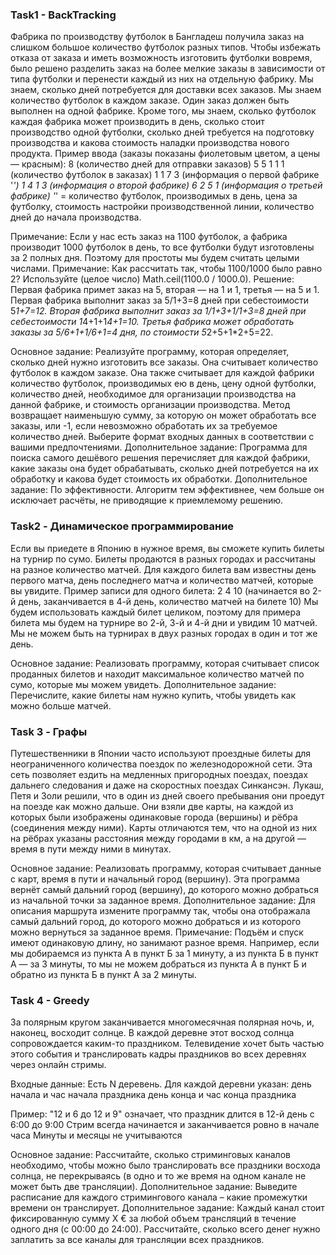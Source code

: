 <h3>Task1 - BackTracking</h3>

Фабрика по производству футболок в Бангладеш получила заказ на слишком большое количество футболок разных типов.
Чтобы избежать отказа от заказа и иметь возможность изготовить футболки вовремя, было решено разделить заказ на более мелкие заказы в зависимости от типа футболки и перенести каждый из них на отдельную фабрику.
Мы знаем, сколько дней потребуется для доставки всех заказов. Мы знаем количество футболок в каждом заказе.
Один заказ должен быть выполнен на одной фабрике. Кроме того, мы знаем, сколько футболок каждая фабрика может производить в день, сколько стоит производство одной футболки, сколько дней требуется на подготовку производства и какова стоимость наладки производства нового продукта. Пример ввода (заказы показаны фиолетовым цветом, а цены — красным):
8 (количество дней для отправки заказов)
5 5 1 1 1 (количество футболок в заказах)
1 1 7 3 (информация о первой фабрике '*')
1 4 1 3 (информация о второй фабрике)
6 2 5 1 (информация о третьей фабрике)
'*' = количество футболок, производимых в день, цена за футболку, стоимость настройки производственной линии, количество дней до начала производства.
  
Примечание: Если у нас есть заказ на 1100 футболок, а фабрика производит 1000 футболок в день, то все футболки будут изготовлены за 2 полных дня. Поэтому для простоты мы будем считать целыми числами.
Примечание: Как рассчитать так, чтобы 1100/1000 было равно 2? Используйте (целое число) Math.ceil(1100.0 / 1000.0).
Решение: Первая фабрика примет заказ на 5, вторая — на 1 и 1, третья — на 5 и 1. Первая фабрика выполнит заказ за 5/1+3=8 дней при себестоимости 5*1+7=12. Вторая фабрика выполнит заказ за 1/1+3+1/1+3=8 дней при себестоимости 1*4+1+1*4+1=10. Третья фабрика может обработать заказы за 5/6+1+1/6+1=4 дня, по стоимости 5*2+5+1*2+5=22.

Основное задание: Реализуйте программу, которая определяет, сколько дней нужно
изготовить все заказы. Она считывает количество футболок в каждом заказе. Она также считывает для каждой фабрики количество футболок,
производимых ею в день, цену одной футболки, количество дней, необходимое для организации производства на данной фабрике,
и стоимость организации производства. Метод возвращает наименьшую сумму, за которую он может обработать все заказы,
или -1, если невозможно обработать их за требуемое количество дней. Выберите формат входных данных в соответствии с вашими предпочтениями.
Дополнительное задание: Программа для поиска самого дешёвого решения перечисляет для каждой фабрики, какие заказы она будет обрабатывать, сколько дней потребуется на их обработку и какова будет стоимость их обработки.
Дополнительное задание: По эффективности. Алгоритм тем эффективнее, чем больше он исключает расчёты, не приводящие к приемлемому решению.

<h3>Task2 - Динамическое программирование</h3> 

Если вы приедете в Японию в нужное время, вы сможете купить билеты на турнир по сумо.
Билеты продаются в разных городах и рассчитаны на разное количество матчей. Для каждого билета вам известны день первого матча, день последнего матча
и количество матчей, которые вы увидите.
Пример записи для одного билета:
2 4 10 (начинается во 2-й день, заканчивается в 4-й день, количество матчей на билете 10)
Мы будем использовать каждый билет целиком, поэтому для примера билета мы будем на турнире во 2-й, 3-й и 4-й дни и увидим
10 матчей. Мы не можем быть на турнирах в двух разных городах в один и тот же день.

Основное задание: Реализовать программу, которая считывает список проданных билетов и находит максимальное количество матчей по сумо, которые мы можем увидеть.
Дополнительное задание: Перечислите, какие билеты нам нужно купить, чтобы увидеть как можно больше матчей.

<h3>Task 3 - Графы</h3> 
Путешественники в Японии часто используют проездные билеты для неограниченного количества поездок по железнодорожной сети. Эта сеть позволяет ездить на медленных пригородных поездах, поездах дальнего следования и даже на скоростных поездах Синкансэн. Лукаш, Петя и Золи решили, что в один из дней своего пребывания они проедут на поезде как можно дальше.
Они взяли две карты, на каждой из которых были изображены одинаковые города (вершины) и рёбра (соединения между ними). Карты отличаются тем, что на одной из них на рёбрах указаны расстояния между городами в км, а на другой — время в пути между ними в минутах.

Основное задание: Реализовать программу, которая считывает данные с карт, время в пути и начальный город (вершину). Эта программа вернёт самый дальний город (вершину), до которого можно добраться из начальной точки за заданное время.
Дополнительное задание: Для описания маршрута измените программу так, чтобы она отображала самый дальний город, до которого можно добраться и из которого можно вернуться за заданное время.
Примечание: Подъём и спуск имеют одинаковую длину, но занимают разное время. Например, если мы добираемся из пункта А в пункт Б за 1 минуту, а из пункта Б в пункт А — за 3 минуты, то мы не можем добраться из пункта А в пункт Б и обратно из пункта Б в пункт А за 2 минуты.

<h3>Task 4 - Greedy</h3> 
За полярным кругом заканчивается многомесячная полярная ночь, и, наконец, восходит солнце. В каждой деревне этот восход солнца сопровождается каким-то праздником. Телевидение хочет быть частью этого события и транслировать кадры праздников во всех деревнях через онлайн стримы.

Входные данные:
Есть N деревень. Для каждой деревни указан:
день начала и час начала праздника
день конца и час конца праздника

Пример:
"12 и 6 до 12 и 9" означает, что праздник длится в 12-й день с 6:00 до 9:00
Стрим всегда начинается и заканчивается ровно в начале часа
Минуты и месяцы не учитываются

Основное задание: Рассчитайте, сколько стриминговых каналов необходимо, чтобы можно было транслировать все праздники восхода солнца, не перекрываясь (в одно и то же время на одном канале не может быть две трансляции).
Дополнительное задание: Выведите расписание для каждого стримингового канала – какие промежутки времени он транслирует.
Дополнительное задание: Каждый канал стоит фиксированную сумму X € за любой объем трансляций в течение одного дня (с 00:00 до 24:00).
Рассчитайте, сколько всего денег нужно заплатить за все каналы для трансляции всех праздников.
